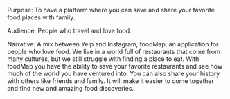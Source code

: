 Purpose: To have a platform where you can save and share your favorite food places with family.

Audience: People who travel and love food. 
 
Narrative: 
A mix between Yelp and Instagram, foodMap, an application for people who love food. We live in a world full of restaurants that come from many cultures, but we still struggle with finding a place to eat. With foodMap you have the ability to save your favorite restaurants and see how much of the world you have ventured into. You can also share your history with others like friends and family. It will make it easier to come together and find new and amazing food discoveries. 
